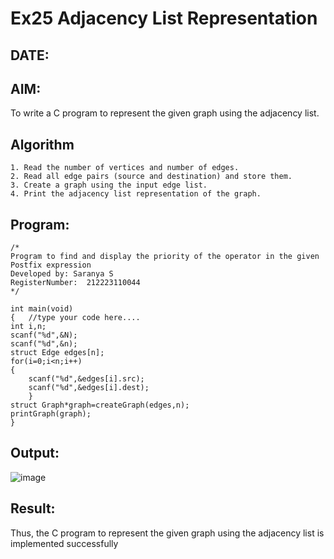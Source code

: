 # Ex25 Adjacency List Representation
## DATE:
## AIM:
To write a C program to represent the given graph using the adjacency list.

## Algorithm
```
1. Read the number of vertices and number of edges.
2. Read all edge pairs (source and destination) and store them.
3. Create a graph using the input edge list.
4. Print the adjacency list representation of the graph.
``` 

## Program:
```
/*
Program to find and display the priority of the operator in the given Postfix expression
Developed by: Saranya S
RegisterNumber:  212223110044
*/
```
```
int main(void)
{   //type your code here....
int i,n;
scanf("%d",&N);
scanf("%d",&n);
struct Edge edges[n];
for(i=0;i<n;i++)
{
    scanf("%d",&edges[i].src);
    scanf("%d",&edges[i].dest);
    }
struct Graph*graph=createGraph(edges,n);
printGraph(graph);
}
```
## Output:
![image](https://github.com/user-attachments/assets/e99676e1-023b-4baf-a4f2-c03e2bc2b363)

## Result:
Thus, the C program to represent the given graph using the adjacency list is implemented successfully
